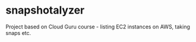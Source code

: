 # snapshotalyzer
Project based on Cloud Guru course - listing EC2 instances on AWS, taking snaps etc.
